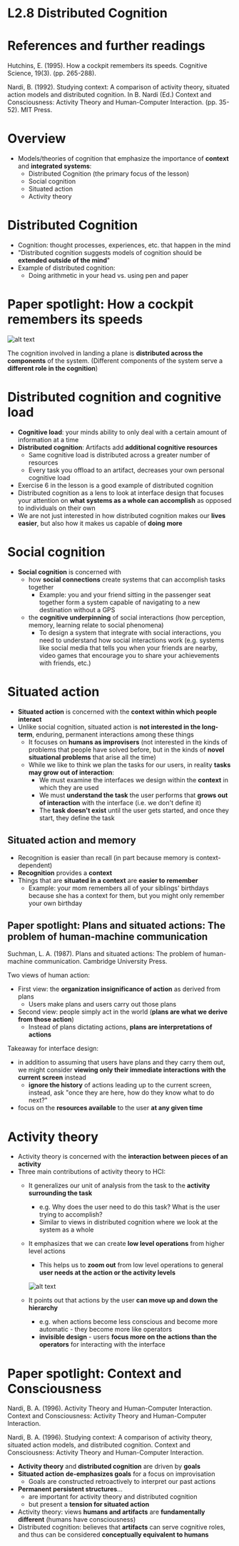 # L2.8 Distributed Cognition

# References and further readings

Hutchins, E. (1995). How a cockpit remembers its speeds. Cognitive Science, 19(3). (pp. 265-288).

Nardi, B. (1992). Studying context: A comparison of activity theory, situated action models and distributed cognition. In B. Nardi (Ed.) Context and Consciousness: Activity Theory and Human-Computer Interaction. (pp. 35-52). MIT Press.

# Overview

- Models/theories of cognition that emphasize the importance of **context** and **integrated systems**:
    - Distributed Cognition (the primary focus of the lesson)
    - Social cognition
    - Situated action
    - Activity theory

# Distributed Cognition

- Cognition: thought processes, experiences, etc. that happen in the mind
- "Distributed cognition suggests models of cognition should be **extended outside of the mind**"
- Example of distributed cognition:
    - Doing arithmetic in your head vs. using pen and paper

# Paper spotlight: How a cockpit remembers its speeds

![alt text](image-28.png)

The cognition involved in landing a plane is **distributed across the components** of the system.
(Different components of the system serve a **different role in the cognition**)

# Distributed cognition and cognitive load

- **Cognitive load**: your minds ability to only deal with a certain amount of information at a time
- **Distributed cognition**: Artifacts add **additional cognitive resources**
    - Same cognitive load is distributed across a greater number of resources
	- Every task you offload to an artifact, decreases your own personal cognitive load
- Exercise 6 in the lesson is a good example of distributed cognition
- Distributed cognition as a lens to look at interface design that focuses your attention on **what systems as a whole can accomplish** as opposed to individuals on their own
- We are not just interested in how distributed cognition makes our **lives easier**, but also how it makes us capable of **doing more**

# Social cognition

- **Social cognition** is concerned with 
    - how **social connections** create systems that can accomplish tasks together
        - Example: you and your friend sitting in the passenger seat together form a system capable of navigating to a new destination without a GPS
    - the **cognitive underpinning** of social interactions (how perception, memory, learning relate to social phenomena)
        - To design a system that integrate with social interactions, you need to understand how social interactions work 
          (e.g. systems like social media that tells you when your friends are nearby, video games that encourage you to share your achievements with friends, etc.)

# Situated action

- **Situated action** is concerned with the **context within which people interact**
- Unlike social cognition, situated action is **not interested in the long-term**, enduring, permanent interactions among these things
    - It focuses on **humans as improvisers** (not interested in the kinds of problems that people have solved before, but in the kinds of **novel situational problems** that arise all the time)
    - While we like to think we plan the tasks for our users, in reality **tasks may grow out of interaction**:
        - We must examine the interfaces we design within the **context** in which they are used
        - We must **understand the task** the user performs that **grows out of interaction** with the interface (i.e. we don't define it)
        - The **task doesn't exist** until the user gets started, and once they start, they define the task

## Situated action and memory

- Recognition is easier than recall (in part because memory is context-dependent)
- **Recognition** provides a **context**
- Things that are **situated in a context** are **easier to remember**
    - Example: your mom remembers all of your siblings' birthdays because she has a context for them, but you might only remember your own birthday

## Paper spotlight: Plans and situated actions: The problem of human-machine communication

Suchman, L. A. (1987). Plans and situated actions: The problem of human-machine communication. Cambridge University Press.

Two views of human action:
- First view: the **organization insignificance of action** as derived from plans
    - Users make plans and users carry out those plans
- Second view: people simply act in the world (**plans are what we derive from those action**)
    - Instead of plans dictating actions, **plans are interpretations of actions**

Takeaway for interface design:
- in addition to assuming that users have plans and they carry them out, we might consider **viewing only their immediate interactions with the current screen** instead
    - **ignore the history** of actions leading up to the current screen, instead, ask "once they are here, how do they know what to do next?"
- focus on the **resources available** to the user **at any given time**

# Activity theory

- Activity theory is concerned with the **interaction between pieces of an activity**
- Three main contributions of activity theory to HCI:
    - It generalizes our unit of analysis from the task to the **activity surrounding the task**
        - e.g. Why does the user need to do this task? What is the user trying to accomplish?
        - Similar to views in distributed cognition where we look at the system as a whole
    - It emphasizes that we can create **low level operations** from higher level actions
        - This helps us to **zoom out** from low level operations to general **user needs at the action or the activity levels**

        ![alt text](image-29.png)

    - It points out that actions by the user **can move up and down the hierarchy**
        - e.g. when actions become less conscious and become more automatic - they become more like operators
        - **invisible design** - users **focus more on the actions than the operators** for interacting with the interface

# Paper spotlight: Context and Consciousness

Nardi, B. A. (1996). Activity Theory and Human-Computer Interaction. Context and Consciousness: Activity Theory and Human-Computer Interaction.

Nardi, B. A. (1996). Studying context: A comparison of activity theory, situated action models, and distributed cognition. Context and Consciousness: Activity Theory and Human-Computer Interaction.

- **Activity theory** and **distributed cognition** are driven by **goals**
- **Situated action** **de-emphasizes goals** for a focus on improvisation
    - Goals are constructed retroactively to interpret our past actions
- **Permanent persistent structures**...
    - are important for activity theory and distributed cognition
    - but present a **tension for situated action**
- Activity theory: views **humans and artifacts** are **fundamentally different** (humans have consciousness)
- Distributed cognition: believes that **artifacts** can serve cognitive roles, and thus can be considered **conceptually equivalent to humans**
